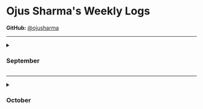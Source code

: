# Ojus Sharma's Weekly Logs

**GitHub:** [@ojusharma](https://github.com/ojusharma)

---
<details>
  <summary><h3>September</summary>

<details>
  <summary><h3>Week 3</summary>

<img width="1068" height="626" alt="image" src="https://github.com/user-attachments/assets/4aaa76bd-bd43-4903-bfaf-4ca2ef5a0dcb" />

### Team Activities
- **Project Requirements Discussion**: Discussed and finalized project requirements with the team members.
- **Requirements Analysis**: Spoke to 4 different teams and compared their requirements with ours, and eventually improved our requirements. 

### Personal Contributions
- **Folder Structure**: Created the initial folder structure of the repo, following the format highlighted by the project-starter
- **Non-functional requirements**: Decided on 2 non-functional requirements for the project

</details>

---

<details>
  <summary><h3>Week 4</h3></summary>

<img width="2109" height="1215" alt="image" src="https://github.com/user-attachments/assets/d11d6faf-bb24-47a2-9f26-df09a67dd8ef" />

### What Went Well
  - Created the initial system architecture diagram with Sparsh (based on Ronit's draft with Ribhav) and got it ready for the Wednesday in-class activity.
  - Spoke to 4 teams on Wednesday about our proposed system architecture diagram, with a split between cloud and local processing
  - Proposed that the team meet twice a week to stay on the same page. Set up a when2meet instance to decide on meeting times.
  - Had a team meeting to finalise project requirements :)

  ### What Didn't Go Well
  - Sparsh and I had to stay pretty late on Tuesday to get the system architecture ready for the in-class activity. To prevent this from happening, we pitched the idea of having a short team meeting on Mon/Tue to get the team on the same page. The team was happy and understanding

  ### Planning for Next Week
  - Working on DFDs for the upcoming week
  - Doing research and having group Knowledge Transfers
  - Meeting twice during the week
</details>
</details>

---
<details>
  <summary><h3>October</h3></summary>
<details>
  <summary><h3>Week 5</h3></summary>

<img width="863" height="659" alt="image" src="https://github.com/user-attachments/assets/b77f6160-aa52-4eb0-ad89-a5ad9a391696" />


### What Went Well
  - Team worked efficiently to get the DFDs ready for class
  - Had insightful conversations within the team, with other teams and Dr Bowen
  - Iterated on initial designs and made a good final design

  ### What Didn't Go Well
  - No problems :)

  ### Planning for Next Week
  - Given the project requirements, we will divide tasks based on previous discussions
  - Doing more research w.r.t finalized requirements and continuing group Knowledge Transfers
</details>


---

<details>
  <summary><h3>Week 6</h3></summary>

<img width="1117" height="642" alt="image" src="https://github.com/user-attachments/assets/e19ff0d6-1d69-42d1-b126-b5e1d9562169" />

### What Went Well
  - Completed workload distribution smoothly with team
  - Created a new tool to extract skills (tools+ Software Eng practices)
  - Tested and merged tool
  - Reviewd PRs
  - Researched into Tauri imnlementation

  ### What Didn't Go Well
  - No problems :)

  ### Planning for Next Week
  - Iterate over current iplementation of skills_detection.py tool
  - Start working on integration of LLMs into skill extraction
  - Review more PRs than this week
</details>

---

<details>
  <summary><h3>Week 7</h3></summary>

<img width="1085" height="639" alt="image" src="https://github.com/user-attachments/assets/bda81a30-5b62-4b5a-b044-4d89ee46b4a7" />

### What Went Well
  - Refactored skill detection tool to follow best practices
  - Altered tests and merged changes
  - Reviewed more PRs :)
  - It was a midterm-heavy week for everyone so we spoke over Discord instead of doing a meeting. 

  ### What Didn't Go Well
  - All positive

  ### Planning for Next Week
  - Get more input on my tools, and plan ahead with the team
  - Start working on integration of LLMs into skill extraction
  - Review even more PRs 
</details>

</details>
